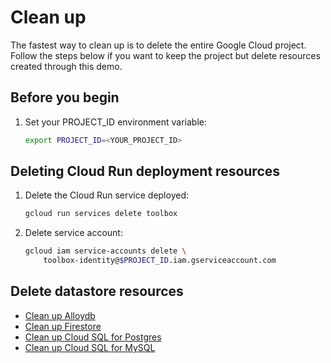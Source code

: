# Clean up

The fastest way to clean up is to delete the entire Google Cloud project. Follow
the steps below if you want to keep the project but delete resources created
through this demo.

## Before you begin

1. Set your PROJECT_ID environment variable:

    ```bash
    export PROJECT_ID=<YOUR_PROJECT_ID>
    ```

## Deleting Cloud Run deployment resources

1. Delete the Cloud Run service deployed:

    ```bash
    gcloud run services delete toolbox
    ```

1. Delete service account:

    ```bash
    gcloud iam service-accounts delete \
        toolbox-identity@$PROJECT_ID.iam.gserviceaccount.com
    ```

## Delete datastore resources

* [Clean up Alloydb](./datastore/alloydb.md#clean-up-resources)
* [Clean up Firestore](./datastore/firestore.md#clean-up-resources)
* [Clean up Cloud SQL for Postgres](./datastore/cloudsql_postgres.md#clean-up-resources)
* [Clean up Cloud SQL for MySQL](./datastore/cloudsql_mysql.md#clean-up-resources)
